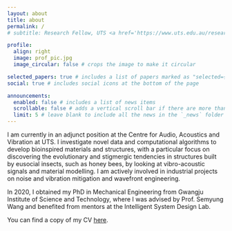 ```yaml
---
layout: about
title: about
permalink: /
# subtitle: Research Fellow, UTS <a href='https://www.uts.edu.au/research/centres/centre-audio-acoustics-and-vibration'>CAAV</a>

profile:
  align: right
  image: prof_pic.jpg
  image_circular: false # crops the image to make it circular

selected_papers: true # includes a list of papers marked as "selected={true}"
social: true # includes social icons at the bottom of the page

announcements:
  enabled: false # includes a list of news items
  scrollable: false # adds a vertical scroll bar if there are more than 3 news items
  limit: 5 # leave blank to include all the news in the `_news` folder
---
```


I am currently in an adjunct position at the Centre for Audio, Acoustics and Vibration at UTS. 
I investigate novel data and computational algorithms to develop bioinspired materials and structures, with a particular focus on discovering the evolutionary and stigmergic tendencies in structures built by eusocial insects, such as honey bees, by looking at vibro-acoustic signals and material modelling. 
I am actively involved in industrial projects on noise and vibration mitigation and wavefront engineering.

In 2020, I obtained my PhD in Mechanical Engineering from Gwangju Institute of Science and Technology, where I was advised by Prof. Semyung Wang and benefited from mentors at the Intelligent System Design Lab.

You can find a copy of my CV [here](/assets/pdf/Can_Nerse_CV.pdf).
